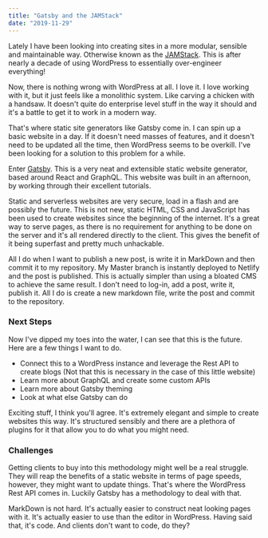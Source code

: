 ```yaml
---
title: "Gatsby and the JAMStack"
date: "2019-11-29"
---
```

Lately I have been looking into creating sites in a more modular, sensible and maintainable way. Otherwise known as the [JAMStack](https://jamstack.org/). This is after nearly a decade of using WordPress to essentially over-engineer everything!

Now, there is nothing wrong with WordPress at all. I love it. I love working with it, but it just feels like a monolithic system. Like carving a chicken with a handsaw. It doesn't quite do enterprise level stuff in the way it should and it's a battle to get it to work in a modern way.

That's where static site generators like Gatsby come in. I can spin up a basic website in a day. If it doesn't need masses of features, and it doesn't need to be updated all the time, then WordPress seems to be overkill. I've been looking for a solution to this problem for a while.

Enter [Gatsby](https://www.gatsbyjs.org/). This is a very neat and extensible static website generator, based around React and GraphQL. This website was built in an afternoon, by working through their excellent tutorials. 

Static and serverless websites are very secure, load in a flash and are possibly the future. This is not new, static HTML, CSS and JavaScript has been used to create websites since the beginning of the internet. It's a great way to serve pages, as there is no requirement for anything to be done on the server and it's all rendered directly to the client. This gives the benefit of it being superfast and pretty much unhackable.

All I do when I want to publish a new post, is write it in MarkDown and then commit it to my repository. My Master branch is instantly deployed to Netlify and the post is published. This is actually simpler than using a bloated CMS to achieve the same result. I don't need to log-in, add a post, write it, publish it. All I do is create a new markdown file, write the post and commit to the repository.

### Next Steps

Now I've dipped my toes into the water, I can see that this is the future. Here are a few things I want to do.

* Connect this to a WordPress instance and leverage the Rest API to create blogs (Not that this is necessary in the case of this little website)
* Learn more about GraphQL and create some custom APIs
* Learn more about Gatsby theming
* Look at what else Gatsby can do

Exciting stuff, I think you'll agree. It's extremely elegant and simple to create websites this way. It's structured sensibly and there are a plethora of plugins for it that allow you to do what you might need.

### Challenges

Getting clients to buy into this methodology might well be a real struggle. They will reap the benefits of a static website in terms of page speeds, however, they might want to update things. That's where the WordPress Rest API comes in. Luckily Gatsby has a methodology to deal with that.

MarkDown is not hard. It's actually easier to construct neat looking pages with it. It's actually easier to use than the editor in WordPress. Having said that, it's code. And clients don't want to code, do they?



